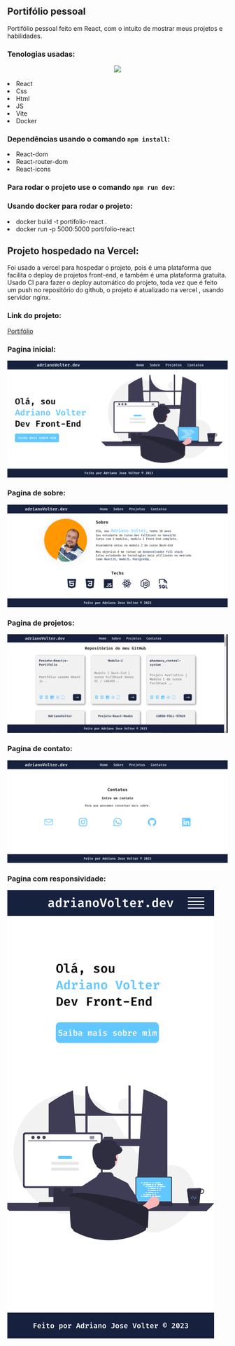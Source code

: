 ## Portifólio pessoal 

<p> Portifólio pessoal feito em React, com o intuito de mostrar meus projetos e habilidades. </p>

### Tenologias usadas: 

<p align="center">
  <a href="https://skillicons.dev">
    <img src="https://skillicons.dev/icons?i=react,js,html,css,vite,docker" />
  </a>
</p>
<li>React 
<li>Css 
<li>Html 
<li>JS
<li>Vite
<li>Docker

### Dependências usando o comando `npm install`:

<li>React-dom
<li>React-router-dom
<li>React-icons


### Para rodar o projeto use o comando `npm run dev`:

### Usando docker para rodar o projeto:

<li>docker build -t portifolio-react .
<li>docker run -p 5000:5000 portifolio-react

## Projeto hospedado na Vercel:

Foi usado a vercel para hospedar o projeto, pois é uma plataforma que facilita o deploy de projetos front-end, e também é uma plataforma gratuita.
Usado CI para fazer o deploy automático do projeto, toda vez que é feito um push no repositório do github, o projeto é atualizado na vercel , usando servidor nginx.

### Link do projeto:

<a href="https://portifolio-react-phi.vercel.app/">Portifólio</a>
### Pagina inicial:

![image](public/page-inicio.png)

### Pagina de sobre:

![image](public/sobre.png)

### Pagina de projetos:

![image](public/projetos.png)

### Pagina de contato:

![image](public/contatos.png)

### Pagina com responsividade:

![image](public/inicio-resp.png)




   